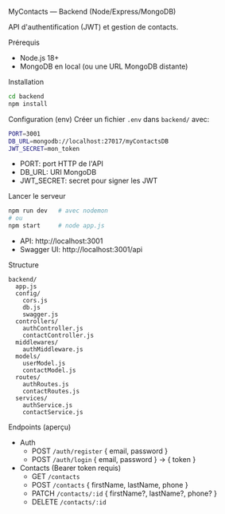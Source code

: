 MyContacts — Backend (Node/Express/MongoDB)

API d'authentification (JWT) et gestion de contacts.

Prérequis

- Node.js 18+
- MongoDB en local (ou une URL MongoDB distante)

Installation

```bash
cd backend
npm install
```

Configuration (env)
Créer un fichier `.env` dans `backend/` avec:

```bash
PORT=3001
DB_URL=mongodb://localhost:27017/myContactsDB
JWT_SECRET=mon_token
```

- PORT: port HTTP de l'API
- DB_URL: URI MongoDB
- JWT_SECRET: secret pour signer les JWT

Lancer le serveur

```bash
npm run dev   # avec nodemon
# ou
npm start     # node app.js
```

- API: http://localhost:3001
- Swagger UI: http://localhost:3001/api

Structure

```
backend/
  app.js
  config/
    cors.js
    db.js
    swagger.js
  controllers/
    authController.js
    contactController.js
  middlewares/
    authMiddleware.js
  models/
    userModel.js
    contactModel.js
  routes/
    authRoutes.js
    contactRoutes.js
  services/
    authService.js
    contactService.js
```

Endpoints (aperçu)

- Auth
  - POST `/auth/register` { email, password }
  - POST `/auth/login` { email, password } → { token }
- Contacts (Bearer token requis)
  - GET `/contacts`
  - POST `/contacts` { firstName, lastName, phone }
  - PATCH `/contacts/:id` { firstName?, lastName?, phone? }
  - DELETE `/contacts/:id`
